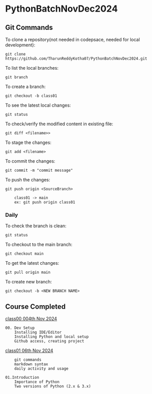 # PythonBatchNovDec2024
## Git Commands

To clone a repository(not needed in codepsace, needed for local development):

    git clone https://github.com/TharunReddyKotha07/PythonBatchNovDec2024.git

To list the local branches:

    git branch

To create a branch:

    git checkout -b class01

To see the latest local changes:

    git status

To check/verify the modified content in existing file:

    git diff <filename>>

 To stage the changes:

    git add <filename>   

To commit the changes:

    git commit -m "commit message"

To push the changes:

    git push origin <SourceBranch>

        class01 -> main
        ex: git push origin class01

### Daily

To check the branch is clean:

    git status

To checkout to the main branch:

    git checkout main

To get the latest changes:

    git pull origin main

To create new branch:

    git checkout -b <NEW BRANCH NAME>

## Course Completed

[class00 004th Nov 2024]()

    00. Dev Setup
        Installing IDE/Editor
        Installing Python and local setup
        Github access, creating project

[class01 06th Nov 2024]()

        git commands
        markdown syntax
        daily activity and usage

    01.Introduction
        Importance of Python
        Two versions of Python (2.x & 3.x)
